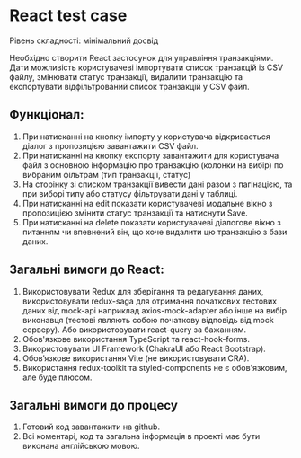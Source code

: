 
# React test case


Рівень складності: мінімальний досвід

Необхідно створити React застосунок для управління транзакціями. Дати можливість користувачеві імпортувати список транзакцій із CSV файлу, змінювати статус транзакції, видалити транзакцію та експортувати відфільтрований список транзакцій у CSV файл.
## Функціонал:
1.	При натисканні на кнопку імпорту у користувача відкривається діалог з пропозицією завантажити CSV файл. 
2.	При натисканні на кнопку експорту завантажити для користувача файл з основною інформацію про транзакцію (колонки на вибір) по вибраним фільтрам (тип транзакції, статус)
3.	На сторінку зі списком транзакції вивести дані разом з пагінацією, та при виборі типу або статусу фільтрувати дані у таблиці.
4.	При натисканні на edit показати користувачеві модальне вікно з пропозицією змінити статус транзакції та натиснути Save.
5.	При натисканні на delete показати користувачеві діалогове вікно з питанням чи впевнений він, що хоче видалити цю транзакцію з бази даних.
## Загальні вимоги до React:
1.	Використовувати Redux для зберігання та редагування даних, використовувати redux-saga для отримання початкових тестових даних від mock-api наприклад axios-mock-adapter або інше на вибір виконавця (тестові являють собою початкову відповідь від mock серверу). Або використовувати react-query за бажанням.
2.	Обов'язкове використання TypeScript та react-hook-forms.
3.	Використовувати UI Framework (ChakraUI або React Bootstrap).
4.	Обовʼязкове використання Vite (не використовувати CRA).
5.	Використання redux-toolkit та styled-components не є обов'язковим, але буде плюсом.
## Загальні вимоги до процесу
1.	Готовий код завантажити на github.
2.	Всі коментарі, код та загальна інформація в проекті має бути виконана англійською мовою.
